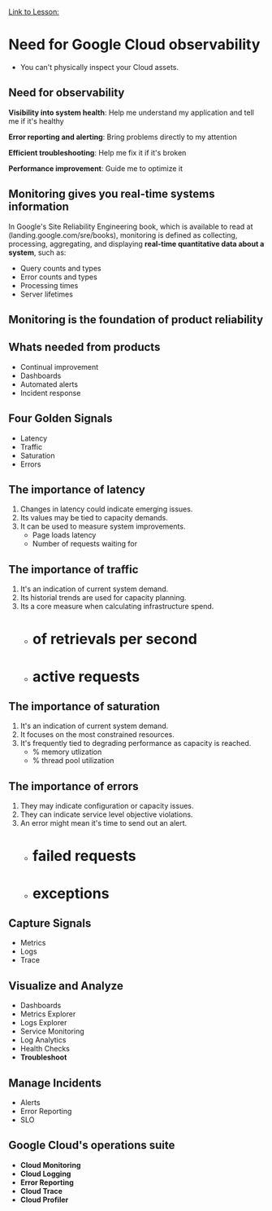 [Link to Lesson:](https://www.cloudskillsboost.google/paths/15/course_templates/99/video/432479)

# Need for Google Cloud observability
- You can't physically inspect your Cloud assets.

## Need for observability
**Visibility into system health**: Help me understand my application and tell me if it's healthy

**Error reporting and alerting**: Bring problems directly to my attention

**Efficient troubleshooting**: Help me fix it if it's broken

**Performance improvement**: Guide me to optimize it

## Monitoring gives you real-time systems information
In Google's Site Reliability Engineering book, which is available to read at (landing.google.com/sre/books), monitoring is defined as collecting, processing, aggregating, and displaying **real-time quantitative data about a system**, such as:
- Query counts and types
- Error counts and types
- Processing times
- Server lifetimes

## Monitoring is the foundation of product reliability

## Whats needed from products
- Continual improvement
- Dashboards
- Automated alerts
- Incident response

## Four Golden Signals
- Latency
- Traffic
- Saturation
- Errors

## The importance of latency
01. Changes in latency could indicate emerging issues.
02. Its values may be tied to capacity demands.
03. It can be used to measure system improvements.
    - Page loads latency
    - Number of requests waiting for

## The importance of traffic
01. It's an indication of current system demand.
02. Its historial trends are used for capacity planning.
03. Its a core measure when calculating infrastructure spend.
    - # of retrievals per second
    - # active requests

## The importance of saturation
01. It's an indication of current system demand.
02. It focuses on the most constrained resources.
03. It's frequently tied to degrading performance as capacity is reached.
    - % memory utlization
    - % thread pool utilization

## The importance of errors
01. They may indicate configuration or capacity issues.
02. They can indicate service level objective violations.
03. An error might mean it's time to send out an alert.
    - # failed requests
    - # exceptions

## Capture Signals
- Metrics
- Logs
- Trace

## Visualize and Analyze
- Dashboards
- Metrics Explorer
- Logs Explorer
- Service Monitoring
- Log Analytics
- Health Checks
- **Troubleshoot**

## Manage Incidents
- Alerts
- Error Reporting
- SLO

## Google Cloud's operations suite
- **Cloud Monitoring**
- **Cloud Logging**
- **Error Reporting**
- **Cloud Trace**
- **Cloud Profiler**

